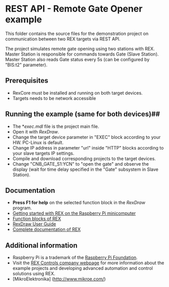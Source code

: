 ﻿REST API - Remote Gate Opener example 
=====================================

This folder contains the source files for the demonstration project on communication between two REX targets
via REST API.

The project simulates remote gate opening using two stations with REX. Master Station is responsible
for commands towards Gate (Slave Station). Master Station also reads Gate status every 5s (can be configured by
"BIS:t2" parameter).

## Prerequisites ##
- RexCore must be installed and running on both target devices.
- Targets needs to be network accessible

## Running the example (same for both devices)##
- The **exec.mdl* file is the project main file.
- Open it with *RexDraw*.
- Change the target device parameter in "EXEC" block according to your HW. PC-Linux is default.
- Change IP address in parameter "url" inside "HTTP" blocks according to your slave targets IP settings.
- Compile and download corresponding projects to the target devices.
- Change "CNB_GATE_S1:YCN"  to "open the gate" and observe the display (wait for time delay specified
in the "Gate" subsystem in Slave Station).

## Documentation ##
- **Press F1 for help** on the selected function block in the *RexDraw* program.
- [Getting started with REX on the Raspberry Pi minicomputer](https://www.rexcontrols.com/media/2.50.5/doc/ENGLISH/MANUALS/RexGettingStarted/RexGettingStarted_RasPi_ENG.html)
- [Function blocks of REX](https://www.rexcontrols.com/media/2.50.5/doc/ENGLISH/MANUALS/BRef/BRef_ENG.html)
- [RexDraw User Guide](https://www.rexcontrols.com/media/2.50.5/doc/ENGLISH/MANUALS/RexDraw/RexDraw_ENG.html)
- [Complete documentation of REX](http://www.rexcontrols.com/documentation-and-support)

## Additional information ##
- Raspberry Pi is a trademark of the [Raspberry Pi Foundation](http://www.raspberrypi.org).
- Visit the [REX Controls company webpage](http://www.rexcontrols.com) 
for more information about the example projects and developing advanced 
automation and control solutions using REX.
- [MikroElektronika] (http://www.mikroe.com/)